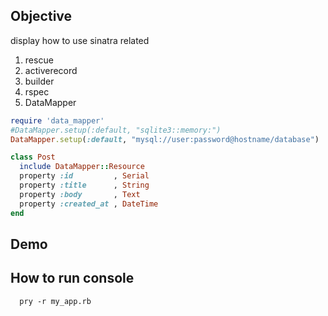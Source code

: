 ## Objective

display how to use sinatra related 

1. rescue
2. activerecord
3. builder
4. rspec
5. DataMapper
```ruby
require 'data_mapper'
#DataMapper.setup(:default, "sqlite3::memory:")
DataMapper.setup(:default, "mysql://user:password@hostname/database")

class Post
  include DataMapper::Resource
  property :id         , Serial
  property :title      , String
  property :body       , Text
  property :created_at , DateTime
end
```

## Demo


## How to run console

```
  pry -r my_app.rb
```